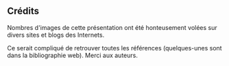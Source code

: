 ## Crédits

Nombres d'images de cette présentation ont été honteusement volées sur divers sites et blogs des Internets.

Ce serait compliqué de retrouver toutes les références (quelques-unes sont dans la bibliographie web). Merci aux auteurs.
